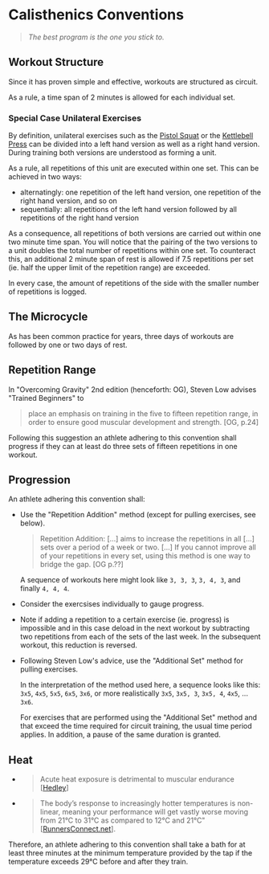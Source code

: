 # Calisthenics Conventions

> _The best program is the one you stick to._

## Workout Structure

Since it has proven simple and effective, workouts are structured as circuit.

As a rule, a time span of 2 minutes is allowed for each individual set.

### Special Case Unilateral Exercises

By definition, unilateral exercises such as the [Pistol Squat](https://exrx.net/WeightExercises/Quadriceps/BWSingleLegSquat) or the [Kettlebell Press](https://exrx.net/WeightExercises/Kettlebell/KBPress) can be divided into a left hand version as well as a right hand version. During training both versions are understood as forming a unit.

As a rule, all repetitions of this unit are executed within one set. This can be achieved in two ways:

- alternatingly: one repetition of the left hand version, one repetition of the right hand version, and so on
- sequentially: all repetitions of the left hand version followed by all repetitions of the right hand version

As a consequence, all repetitions of both versions are carried out within one two minute time span. You will notice that the pairing of the two versions to a unit doubles the total number of repetitions within one set. To counteract this, an additional 2 minute span of rest is allowed if 7.5 repetitions per set (ie. half the upper limit of the repetition range) are exceeded.

In every case, the amount of repetitions of the side with the smaller number of repetitions is logged.

## The Microcycle

As has been common practice for years, three days of workouts are followed by one or two days of rest.

## Repetition Range

In "Overcoming Gravity" 2nd edition (henceforth: OG), Steven Low advises "Trained Beginners" to

> place an emphasis on training in the five to fifteen repetition range, in order to ensure good muscular development and strength. [OG, p.24]

Following this suggestion an athlete adhering to this convention shall progress if they can at least do three sets of fifteen repetitions in one workout.

## Progression

An athlete adhering this convention shall:

- Use the "Repetition Addition" method (except for pulling exercises, see below).

  > Repetition Addition: […] aims to increase the repetitions in all […] sets over a period of a week or two. […] If you cannot improve all of your repetitions in every set, using this method is one way to bridge the gap. [OG p.??]

  A sequence of workouts here might look like `3, 3, 3`, `3, 4, 3`, and finally `4, 4, 4`.

- Consider the exercsises individually to gauge progress.
- Note if adding a repetition to a certain exercise (ie. progress) is impossible and in this case deload in the next workout by subtracting two repetitions from each of the sets of the last week. In the subsequent workout, this reduction is reversed.
- Following Steven Low's advice, use the "Additional Set" method for pulling exercises.

  In the interpretation of the method used here, a sequence looks like this: `3x5`, `4x5`, `5x5`, `6x5`, `3x6`, or more realistically `3x5`, `3x5, 3`, `3x5, 4`, `4x5`, ... `3x6`.

  For exercises that are performed using the "Additional Set" method and that exceed the time required for circuit training, the usual time period applies. In addition, a pause of the same duration is granted.

## Heat

- > Acute heat exposure is detrimental to muscular endurance [[Hedley](https://www.ncbi.nlm.nih.gov/pubmed/12173948)]

- > The body’s response to increasingly hotter temperatures is non-linear, meaning your performance will get vastly worse moving from 21°C to 31°C as compared to 12°C and 21°C" [[RunnersConnect.net](https://runnersconnect.net/dew-point-effect-running/https://runnersconnect.net/dew-point-effect-running/)].

Therefore, an athlete adhering to this convention shall take a bath for at least three minutes at the minimum temperature provided by the tap if the temperature exceeds 29°C before and after they train.
